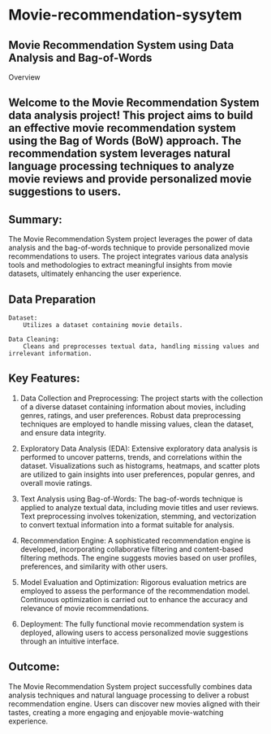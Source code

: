 # Movie-recommendation-sysytem
## Movie Recommendation System using Data Analysis and Bag-of-Words

Overview

## Welcome to the Movie Recommendation System data analysis project! This project aims to build an effective movie recommendation system using the Bag of Words (BoW) approach. The recommendation system leverages natural language processing techniques to analyze movie reviews and provide personalized movie suggestions to users.

## Summary:
The Movie Recommendation System project leverages the power of data analysis and the bag-of-words technique to provide personalized movie recommendations to users. The project integrates various data analysis tools and methodologies to extract meaningful insights from movie datasets, ultimately enhancing the user experience.

## Data Preparation

    Dataset:
        Utilizes a dataset containing movie details.

    Data Cleaning:
        Cleans and preprocesses textual data, handling missing values and irrelevant information.

## Key Features:
1) Data Collection and Preprocessing:
  The project starts with the collection of a diverse dataset containing information about movies, including genres, ratings, and   user preferences.
  Robust data preprocessing techniques are employed to handle missing values, clean the dataset, and ensure data integrity.

2) Exploratory Data Analysis (EDA):
   Extensive exploratory data analysis is performed to uncover patterns, trends, and correlations within the dataset.
   Visualizations such as histograms, heatmaps, and scatter plots are utilized to gain insights into user preferences, popular       genres, and overall movie ratings.

3) Text Analysis using Bag-of-Words:
  The bag-of-words technique is applied to analyze textual data, including movie titles and user reviews.
  Text preprocessing involves tokenization, stemming, and vectorization to convert textual information into a format suitable for    analysis.

4) Recommendation Engine:
  A sophisticated recommendation engine is developed, incorporating collaborative filtering and content-based filtering methods.
  The engine suggests movies based on user profiles, preferences, and similarity with other users.

5) Model Evaluation and Optimization:
   Rigorous evaluation metrics are employed to assess the performance of the recommendation model.
   Continuous optimization is carried out to enhance the accuracy and relevance of movie recommendations.

6) Deployment:
   The fully functional movie recommendation system is deployed, allowing users to access personalized movie suggestions through      an intuitive interface.

## Outcome:
The Movie Recommendation System project successfully combines data analysis techniques and natural language processing to deliver a robust recommendation engine. Users can discover new movies aligned with their tastes, creating a more engaging and enjoyable movie-watching experience.

